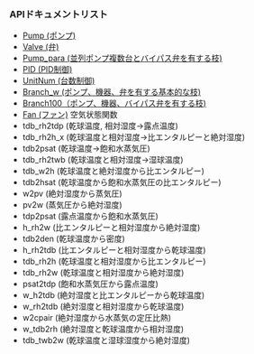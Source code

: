 ### APIドキュメントリスト
- [Pump (ポンプ)](https://github.com/ShoheiMiyata/phyvac/blob/main/Documents/API_Documents/pv.Pump_JP.md)
- [Valve (弁)](https://github.com/ShoheiMiyata/phyvac/blob/main/Documents/API_Documents/pv.Valve_JP.md)
- [Pump_para (並列ポンプ複数台とバイパス弁を有する枝)](https://github.com/ShoheiMiyata/phyvac/blob/main/Documents/API_Documents/pv.Pump_para_JP.md)
- [PID (PID制御)](https://github.com/ShoheiMiyata/phyvac/blob/main/Documents/API_Documents/pv.PID_JP.md)
- [UnitNum (台数制御)](https://github.com/ShoheiMiyata/phyvac/blob/main/Documents/API_Documents/pv.UnitNum_JP.md)
- [Branch_w (ポンプ、機器、弁を有する基本的な枝)](https://github.com/ShoheiMiyata/phyvac/blob/main/Documents/API_Documents/pv.Branch_JP.md)
- [Branch100（ポンプ、機器、バイパス弁を有する枝)](https://github.com/ShoheiMiyata/phyvac/blob/main/Documents/API_Documents/pv.Branch12_JP.md)
- [Fan (ファン)](https://github.com/ShoheiMiyata/phyvac/blob/main/Documents/API_Documents/pv.Fan_JP.md)
空気状態関数
- tdb_rh2tdp (乾球温度, 相対湿度→露点温度)
- tdb_rh2h_x (乾球温度と相対湿度→比エンタルピーと絶対湿度)
- tdb2psat (乾球温度→飽和水蒸気圧)
- tdb_rh2twb (乾球温度と相対湿度→湿球温度)
- tdb_w2h (乾球温度と絶対湿度から比エンタルピー)
- tdb2hsat (乾球温度から飽和水蒸気圧の比エンタルピー)
- w2pv (絶対湿度から蒸気圧)
- pv2w (蒸気圧から絶対湿度)
- tdp2psat (露点温度から飽和水蒸気圧)
- h_rh2w (比エンタルピーと相対湿度から絶対湿度)
- tdb2den (乾球温度から密度)
- h_rh2tdb (比エンタルピーと相対湿度から乾球温度)
- tdb_rh2h (乾球温度と相対湿度から比エンタルピー)
- tdb_rh2w (乾球温度と相対湿度から絶対湿度)
- psat2tdp (飽和水蒸気圧から露点温度)
- w_h2tdb (絶対湿度と比エンタルピーから乾球温度)
- w_rh2tdb (絶対湿度と相対湿度から乾球温度)
- w2cpair (絶対湿度から水蒸気の定圧比熱)
- w_tdb2rh (絶対湿度と乾球温度から相対湿度)
- tdb_twb2w (乾球温度と湿球湿度から絶対湿度)


